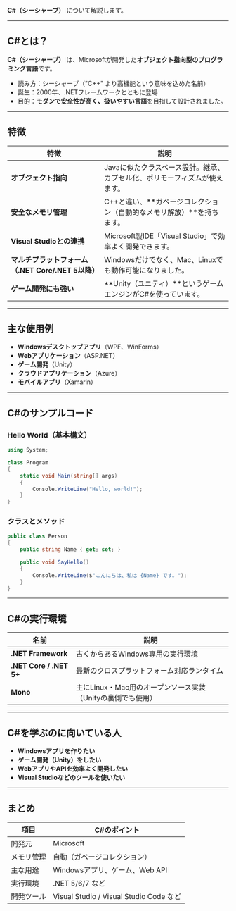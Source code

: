  **C#（シーシャープ）** について解説します。

---

##  C#とは？

**C#（シーシャープ）** は、Microsoftが開発した**オブジェクト指向型のプログラミング言語**です。

* 読み方：シーシャープ（"C++" より高機能という意味を込めた名前）
* 誕生：2000年、.NETフレームワークとともに登場
* 目的：**モダンで安全性が高く、扱いやすい言語**を目指して設計されました。

---

##  特徴

| 特徴                                    | 説明                                         |
| ------------------------------------- | ------------------------------------------ |
|  **オブジェクト指向**                        | Javaに似たクラスベース設計。継承、カプセル化、ポリモーフィズムが使えます。    |
|  **安全なメモリ管理**                        | C++と違い、\*\*ガベージコレクション（自動的なメモリ解放）\*\*を持ちます。 |
|  **Visual Studioとの連携**               | Microsoft製IDE「Visual Studio」で効率よく開発できます。   |
|  **マルチプラットフォーム（.NET Core/.NET 5以降）** | Windowsだけでなく、Mac、Linuxでも動作可能になりました。        |
|  **ゲーム開発にも強い**                       | \*\*Unity（ユニティ）\*\*というゲームエンジンがC#を使っています。   |

---

## 主な使用例

* **Windowsデスクトップアプリ**（WPF、WinForms）
* **Webアプリケーション**（ASP.NET）
* **ゲーム開発**（Unity）
* **クラウドアプリケーション**（Azure）
* **モバイルアプリ**（Xamarin）

---

## C#のサンプルコード

### Hello World（基本構文）

```csharp
using System;

class Program
{
    static void Main(string[] args)
    {
        Console.WriteLine("Hello, world!");
    }
}
```

### クラスとメソッド

```csharp
public class Person
{
    public string Name { get; set; }

    public void SayHello()
    {
        Console.WriteLine($"こんにちは、私は {Name} です。");
    }
}
```

---

## C#の実行環境

| 名前                      | 説明                                   |
| ----------------------- | ------------------------------------ |
| **.NET Framework**      | 古くからあるWindows専用の実行環境                 |
| **.NET Core / .NET 5+** | 最新のクロスプラットフォーム対応ランタイム                |
| **Mono**                | 主にLinux・Mac用のオープンソース実装（Unityの裏側でも使用） |

---

## C#を学ぶのに向いている人

* **Windowsアプリを作りたい**
* **ゲーム開発（Unity）をしたい**
* **WebアプリやAPIを効率よく開発したい**
* **Visual Studioなどのツールを使いたい**

---

## まとめ

| 項目    | C#のポイント                               |
| ----- | ------------------------------------- |
| 開発元   | Microsoft                             |
| メモリ管理 | 自動（ガベージコレクション）                        |
| 主な用途  | Windowsアプリ、ゲーム、Web API                |
| 実行環境  | .NET 5/6/7 など                         |
| 開発ツール | Visual Studio / Visual Studio Code など |


